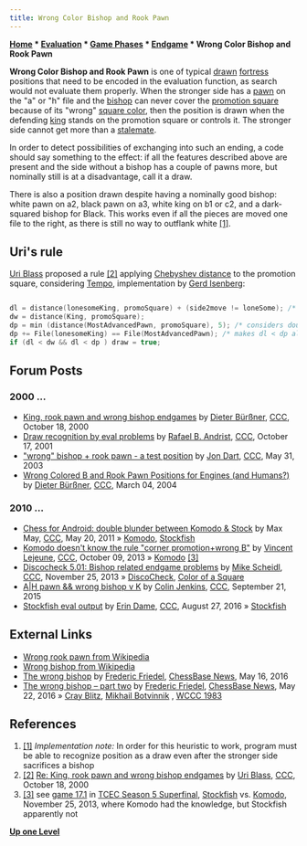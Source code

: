 ```yaml
---
title: Wrong Color Bishop and Rook Pawn
---
```

**[Home](Home "Home") \* [Evaluation](Evaluation "Evaluation") \* [Game Phases](Game_Phases "Game Phases") \* [Endgame](Endgame "Endgame") \* Wrong Color Bishop and Rook Pawn**


**Wrong Color Bishop and Rook Pawn** is one of typical [drawn](Draw "Draw") [fortress](Fortress "Fortress") positions that need to be encoded in the evaluation function, as search would not evaluate them properly. When the stronger side has a [pawn](Pawn "Pawn") on the "a" or "h" file and the [bishop](Bishop "Bishop") can never cover the [promotion square](Promotion_Square "Promotion Square") because of its "wrong" [square color](Color_of_a_Square "Color of a Square"), then the position is drawn when the defending [king](King "King") stands on the promotion square or controls it. The stronger side cannot get more than a [stalemate](Stalemate "Stalemate").


In order to detect possibilities of exchanging into such an ending, a code should say something to the effect: if all the features described above are present and the side without a bishop has a couple of pawns more, but nominally still is at a disadvantage, call it a draw.


There is also a position drawn despite having a nominally good bishop: white pawn on a2, black pawn on a3, white king on b1 or c2, and a dark-squared bishop for Black. This works even if all the pieces are moved one file to the right, as there is still no way to outflank white <a id="cite-note-1" href="#cite-ref-1">[1]</a>.



## Uri's rule


[Uri Blass](Uri_Blass "Uri Blass") proposed a rule <a id="cite-note-2" href="#cite-ref-2">[2]</a> applying [Chebyshev distance](Distance "Distance") to the promotion square, considering [Tempo](Tempo "Tempo"), implementation by [Gerd Isenberg](Gerd_Isenberg "Gerd Isenberg"):




```C++

dl = distance(lonesomeKing, promoSquare) + (side2move != loneSome); /* considers tempo */
dw = distance(King, promoSquare);
dp = min (distance(MostAdvancedPawn, promoSquare), 5); /* considers double push */
dp += File(lonesomeKing) == File(MostAdvancedPawn); /* makes dl < dp always true in case of blocked pawn */
if (dl < dw && dl < dp ) draw = true;

```

## Forum Posts


### 2000 ...


* [King, rook pawn and wrong bishop endgames](https://www.stmintz.com/ccc/index.php?id=133755) by [Dieter Bürßner](Dieter_B%C3%BCr%C3%9Fner "Dieter Bürßner"), [CCC](CCC "CCC"), October 18, 2000
* [Draw recognition by eval problems](https://www.stmintz.com/ccc/index.php?id=193257) by [Rafael B. Andrist](Rafael_B._Andrist "Rafael B. Andrist"), [CCC](CCC "CCC"), October 17, 2001
* ["wrong" bishop + rook pawn - a test position](https://www.stmintz.com/ccc/index.php?id=298719) by [Jon Dart](Jon_Dart "Jon Dart"), [CCC](CCC "CCC"), May 31, 2003
* [Wrong Colored B and Rook Pawn Positions for Engines (and Humans?)](https://www.stmintz.com/ccc/index.php?id=352781) by [Dieter Bürßner](Dieter_B%C3%BCr%C3%9Fner "Dieter Bürßner"), [CCC](CCC "CCC"), March 04, 2004


### 2010 ...


* [Chess for Android: double blunder between Komodo & Stock](http://www.talkchess.com/forum/viewtopic.php?t=39126) by Max May, [CCC](CCC "CCC"), May 20, 2011 » [Komodo](Komodo "Komodo"), [Stockfish](Stockfish "Stockfish")
* [Komodo doesn't know the rule "corner promotion+wrong B"](http://www.talkchess.com/forum/viewtopic.php?t=49642) by [Vincent Lejeune](index.php?title=Vincent_Lejeune&action=edit&redlink=1 "Vincent Lejeune (page does not exist)"), [CCC](CCC "CCC"), October 09, 2013 » [Komodo](Komodo "Komodo") <a id="cite-note-3" href="#cite-ref-3">[3]</a>
* [Discocheck 5.01: Bishop related endgame problems](http://www.talkchess.com/forum/viewtopic.php?t=50223) by [Mike Scheidl](index.php?title=Michael_Scheidl&action=edit&redlink=1 "Michael Scheidl (page does not exist)"), [CCC](CCC "CCC"), November 25, 2013 » [DiscoCheck](DiscoCheck "DiscoCheck"), [Color of a Square](Color_of_a_Square "Color of a Square")
* [A|H pawn && wrong bishop v K](http://www.talkchess.com/forum/viewtopic.php?t=57711) by [Colin Jenkins](Colin_Jenkins "Colin Jenkins"), [CCC](CCC "CCC"), September 21, 2015
* [Stockfish eval output](http://www.talkchess.com/forum/viewtopic.php?t=61250) by [Erin Dame](Erin_Dame "Erin Dame"), [CCC](CCC "CCC"), August 27, 2016 » [Stockfish](Stockfish "Stockfish")


## External Links


* [Wrong rook pawn from Wikipedia](https://en.wikipedia.org/wiki/Wrong_rook_pawn)
* [Wrong bishop from Wikipedia](https://en.wikipedia.org/wiki/Wrong_bishop)
* [The wrong bishop](http://en.chessbase.com/post/the-wrong-bishop) by [Frederic Friedel](Frederic_Friedel "Frederic Friedel"), [ChessBase News](ChessBase "ChessBase"), May 16, 2016
* [The wrong bishop – part two](http://en.chessbase.com/post/the-wrong-bishop-part-two) by [Frederic Friedel](Frederic_Friedel "Frederic Friedel"), [ChessBase News](ChessBase "ChessBase"), May 22, 2016 » [Cray Blitz](Cray_Blitz "Cray Blitz"), [Mikhail Botvinnik](Mikhail_Botvinnik "Mikhail Botvinnik") , [WCCC 1983](WCCC_1983 "WCCC 1983")


## References


1. <a id="cite-ref-1" href="#cite-note-1">[1]</a> *Implementation note:* In order for this heuristic to work, program must be able to recognize position as a draw even after the stronger side sacrifices a bishop
2. <a id="cite-ref-2" href="#cite-note-2">[2]</a> [Re: King, rook pawn and wrong bishop endgames](https://www.stmintz.com/ccc/index.php?id=133811) by [Uri Blass](Uri_Blass "Uri Blass"), [CCC](CCC "CCC"), October 18, 2000
3. <a id="cite-ref-3" href="#cite-note-3">[3]</a> see [game 17.1](http://tcec.chessdom.com/superfinal.php) in [TCEC Season 5 Superfinal](TCEC_Season_5#Superfinal "TCEC Season 5"), [Stockfish](Stockfish "Stockfish") vs. [Komodo](Komodo "Komodo"), November 25, 2013, where Komodo had the knowledge, but Stockfish apparently not

**[Up one Level](Endgame "Endgame")**







 
